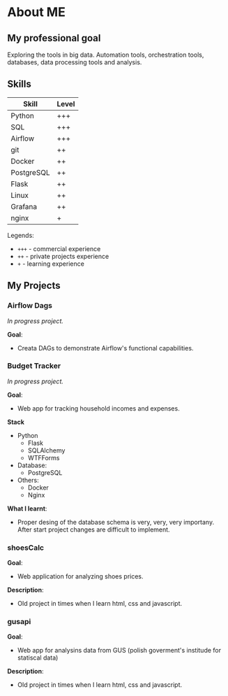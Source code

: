 # About ME

## My professional goal
Exploring the tools in big data. Automation tools, orchestration tools, databases, data processing tools and analysis.


## Skills
| Skill      | Level |
| ---------- | ----- |
| Python     | +++   |
| SQL        | +++   |
| Airflow    | +++   |
| git        | ++    |
| Docker     | ++    |
| PostgreSQL | ++    |
| Flask      | ++    |
| Linux      | ++    |
| Grafana    | ++    |
| nginx      | +     |


Legends:
- `+++` - commercial experience
- `++`  - private projects experience
- `+`   - learning experience


## My Projects
### Airflow Dags
*In progress project.*

**Goal**:
- Creata DAGs to demonstrate Airflow's functional capabilities.


### Budget Tracker
*In progress project.*

**Goal**:
- Web app for tracking household incomes and expenses.

**Stack**
- Python
	- Flask
	- SQLAlchemy
	- WTFForms
- Database:
	- PostgreSQL
- Others:
	- Docker
	- Nginx

**What I learnt**:
- Proper desing of the database schema is very, very, very importany. After start project changes are difficult to implement.


### shoesCalc
**Goal**:
- Web application for analyzing shoes prices.

**Description**:
- Old project in times when I learn html, css and javascript.

### gusapi
**Goal**:
- Web app for analysins data from GUS (polish goverment's institude for statiscal data)

**Description**:
- Old project in times when I learn html, css and javascript.

